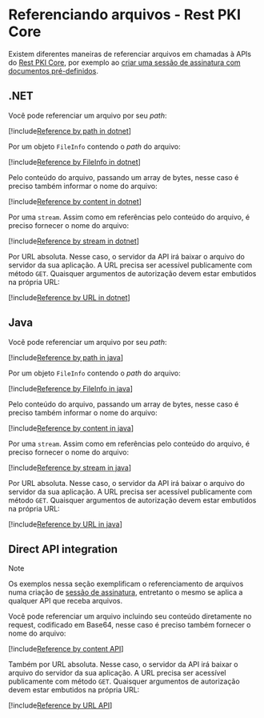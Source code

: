 ﻿# Referenciando arquivos - Rest PKI Core

Existem diferentes maneiras de referenciar arquivos em chamadas à APIs do [Rest PKI Core](../index.md), por exemplo ao
[criar uma sessão de assinatura com documentos pré-definidos](signature-sessions/index.md#predefined-documents).

## .NET

Você pode referenciar um arquivo por seu *path*:

[!include[Reference by path in dotnet](../../../../../includes/rest-pki/core/file-reference-path-dotnet.md)]

Por um objeto `FileInfo` contendo o *path* do arquivo:

[!include[Reference by FileInfo in dotnet](../../../../../includes/rest-pki/core/file-reference-fileinfo-dotnet.md)]

Pelo conteúdo do arquivo, passando um array de bytes, nesse caso é preciso também informar o nome do arquivo:

[!include[Reference by content in dotnet](../../../../../includes/rest-pki/core/file-reference-content-dotnet.md)]

Por uma `stream`. Assim como em referências pelo conteúdo do arquivo, é preciso fornecer o nome do arquivo:

[!include[Reference by stream in dotnet](../../../../../includes/rest-pki/core/file-reference-stream-dotnet.md)]

Por URL absoluta. Nesse caso, o servidor da API irá baixar o arquivo do servidor da sua aplicação. A URL precisa ser
acessível publicamente com método `GET`. Quaisquer argumentos de autorização devem estar embutidos na própria URL:

[!include[Reference by URL in dotnet](../../../../../includes/rest-pki/core/file-reference-url-dotnet.md)]

## Java

Você pode referenciar um arquivo por seu *path*:

[!include[Reference by path in java](../../../../../includes/rest-pki/core/file-reference-path-java.md)]

Por um objeto `FileInfo` contendo o *path* do arquivo:

[!include[Reference by FileInfo in java](../../../../../includes/rest-pki/core/file-reference-file-java.md)]

Pelo conteúdo do arquivo, passando um array de bytes, nesse caso é preciso também informar o nome do arquivo:

[!include[Reference by content in java](../../../../../includes/rest-pki/core/file-reference-content-java.md)]

Por uma `stream`. Assim como em referências pelo conteúdo do arquivo, é preciso fornecer o nome do arquivo:

[!include[Reference by stream in java](../../../../../includes/rest-pki/core/file-reference-stream-java.md)]

Por URL absoluta. Nesse caso, o servidor da API irá baixar o arquivo do servidor da sua aplicação. A URL precisa ser
acessível publicamente com método `GET`. Quaisquer argumentos de autorização devem estar embutidos na própria URL:

[!include[Reference by URL in java](../../../../../includes/rest-pki/core/file-reference-url-java.md)]

## Direct API integration

> [!NOTE]
> Os exemplos nessa seção exemplificam o referenciamento de arquivos numa criação de [sessão de assinatura](signature-sessions/index.md),
> entretanto o mesmo se aplica a qualquer API que receba arquivos.

Você pode referenciar um arquivo incluindo seu conteúdo diretamente no request, codificado em Base64, nesse caso é preciso também fornecer o nome do arquivo:

[!include[Reference by content API](../../../../../includes/rest-pki/core/file-reference-content-api.md)]

Também por URL absoluta. Nesse caso, o servidor da API irá baixar o arquivo do servidor da sua aplicação. A URL precisa ser
acessível publicamente com método `GET`. Quaisquer argumentos de autorização devem estar embutidos na própria URL:

[!include[Reference by URL API](../../../../../includes/rest-pki/core/file-reference-url-api.md)]
